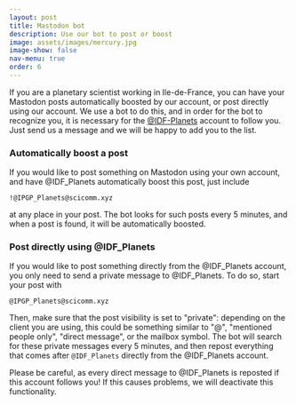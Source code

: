 ```yaml
---
layout: post
title: Mastodon bot
description: Use our bot to post or boost
image: assets/images/mercury.jpg
image-show: false
nav-menu: true
order: 6
---
```


If you are a planetary scientist working in Ile-de-France, you can have your Mastodon posts automatically boosted by our account, or post directly using our account. We use a bot to do this, and in order for the bot to recognize you, it is necessary for the <a href="https://astrodon.social/@IDF_Planets">@IDF-Planets</a> account to follow you. Just send us a message and we will be happy to add you to the list.

### Automatically boost a post
If you would like to post something on Mastodon using your own account, and have @IDF_Planets automatically boost this post, just include
```
!@IPGP_Planets@scicomm.xyz
```
at any place in your post. The bot looks for such posts every 5 minutes, and when a post is found, it will be automatically boosted.

### Post directly using @IDF_Planets
If you would like to post something directly from the @IDF_Planets account, you only need to send a private message to @IDF_Planets. To do so, start your post with
```
@IPGP_Planets@scicomm.xyz
```
Then, make sure that the post visibility is set to "private": depending on the client you are using, this could be something similar to "@", "mentioned people only", "direct message", or the mailbox symbol. The bot will search for these private messages every 5 minutes, and then repost everything that comes after `@IDF_Planets` directly from the @IDF_Planets account.

Please be careful, as every direct message to @IDF_Planets is reposted if this account follows you! If this causes problems, we will deactivate this functionality.
